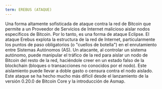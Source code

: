 ```yaml
---
term: EREBUS (ATAQUE)
---
```


Una forma altamente sofisticada de ataque contra la red de Bitcoin que permite a un Proveedor de Servicios de Internet malicioso aislar nodos específicos de Bitcoin. Por lo tanto, es una forma de ataque Eclipse. El ataque Erebus explota la estructura de la red de Internet, particularmente los puntos de paso obligatorios (o "cuellos de botella") en el enrutamiento entre Sistemas Autónomos (AS). Un atacante, al controlar un sistema autónomo, puede manipular el tráfico de la red para aislar un nodo de Bitcoin del resto de la red, haciéndole creer en un estado falso de la blockchain (bloques o transacciones no conocidos por el nodo). Este aislamiento puede llevar a doble gasto o censura contra el nodo aislado. Este ataque se ha hecho mucho más difícil desde el lanzamiento de la versión 0.20.0 de Bitcoin Core y la introducción de Asmap.